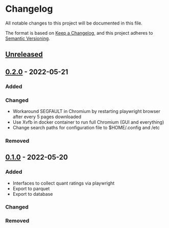 # Changelog
All notable changes to this project will be documented in this file.

The format is based on [Keep a Changelog](https://keepachangelog.com/en/1.0.0/),
and this project adheres to [Semantic Versioning](https://semver.org/spec/v2.0.0.html).

## [Unreleased]

## [0.2.0] - 2022-05-21
### Added

### Changed
- Workaround SEGFAULT in Chromium by restarting playwright browser after
  every 5 pages downloaded
- Use Xvfb in docker container to run full Chromium (GUI and everything)
- Change search paths for configuration file to $HOME/.config and /etc

### Removed

## [0.1.0] - 2022-05-20
### Added
- Interfaces to collect quant ratings via playwright
- Export to parquet
- Export to database

### Changed

### Removed

[Unreleased]: https://github.com/penny-vault/import-sa-quant-rank/compare/v0.2.0...HEAD
[0.2.0]: https://github.com/penny-vault/import-sa-quant-rank/compare/v0.1.0...v0.2.0
[0.1.0]: https://github.com/penny-vault/import-sa-quant-rank/releases/tag/v0.1.0
